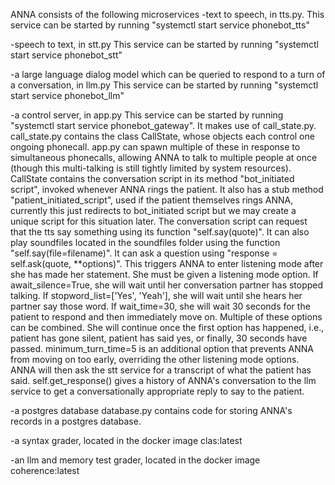 ANNA consists of the following microservices
-text to speech, in tts.py. 
This service can be started by running "systemctl start service phonebot_tts"

-speech to text, in stt.py
This service can be started by running "systemctl start service phonebot_stt"

-a large language dialog model which can be queried to respond to a turn of a conversation, in llm.py
This service can be started by running "systemctl start service phonebot_llm"

-a control server, in app.py
This service can be started by running "systemctl start service phonebot_gateway".
It makes use of call_state.py. call_state.py contains the class CallState, whose objects
each control one ongoing phonecall. app.py can spawn multiple of these in response to simultaneous phonecalls, allowing ANNA
to talk to multiple people at once (though this multi-talking is still tightly limited by system resources).
CallState  contains the conversation script in its method "bot_initiated script", invoked whenever ANNA
rings the patient.
It also has a stub method "patient_initiated_script", used if the patient themselves rings ANNA,
currently this just redirects to bot_initiated script but we may create a unique script for this situation later.
The conversation script can request that the tts say something using its function "self.say(quote)". It can also play soundfiles
located in the soundfiles folder using the function "self.say(file=filename)". It can ask a question
using "response = self.ask(quote, **options)". This triggers ANNA to enter listening mode after she has made her statement.
She must be given a listening mode option. If await_silence=True, she will wait until her conversation partner has stopped talking.
If stopword_list=['Yes', 'Yeah'], she will wait until she hears her partner say those word. If wait_time=30, she will wait 30 seconds
for the patient to respond and then immediately move on. Multiple of these options can be combined. She will continue once the first option has happened, i.e., patient has gone silent, patient has said yes, or finally, 30 seconds have passed. minimum_turn_time=5 is an additional option
that prevents ANNA from moving on too early, overriding the other listening mode options.
ANNA will then ask the stt service for a transcript of what the patient has said. self.get_response() gives a history of ANNA's
conversation to the llm service to get a conversationally appropriate reply to say to the patient.

-a postgres database
database.py contains code for storing ANNA's records in a postgres database.

-a syntax grader, located in the docker image clas:latest

-an llm and memory test grader, located in the docker image coherence:latest

